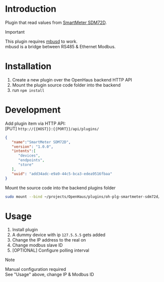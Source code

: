 # Introduction
Plugin that read values from [SmartMeter SDM72D](https://stromzähler.eu/detail/018f100786217328872ac3efb748b9ef).

> [!IMPORTANT]  
> This plugin requires [mbusd](https://github.com/3cky/mbusd) to work.<br />
> mbusd is a bridge between RS485 & Ethernet Modbus.

# Installation
1) Create a new plugin over the OpenHaus backend HTTP API
2) Mount the plugin source code folder into the backend
3) run `npm install`

# Development
Add plugin item via HTTP API:<br />
[PUT] `http://{{HOST}}:{{PORT}}/api/plugins/`
```json
{
   "name":"SmartMeter SDM72D",
   "version": "1.0.0",
   "intents":[
      "devices",
      "endpoints",
      "store"
   ],
   "uuid": "add34adc-e9a9-44c5-bca3-edea9516fbaa"
}
```

Mount the source code into the backend plugins folder
```sh
sudo mount --bind ~/projects/OpenHaus/plugins/oh-plg-smartmeter-sdm72d/ ~/projects/OpenHaus/backend/plugins/add34adc-e9a9-44c5-bca3-edea9516fbaa/
```

# Usage
1) Install plugin
2) A dummy device with ip `127.5.5.5` gets added
3) Change the IP address to the real on
4) Change modbus slave ID
5) [OPTIONAL] Configure polling interval

> [!NOTE]  
> Manual configuration required<br />
> See "Usage" above, change IP & Modbus ID